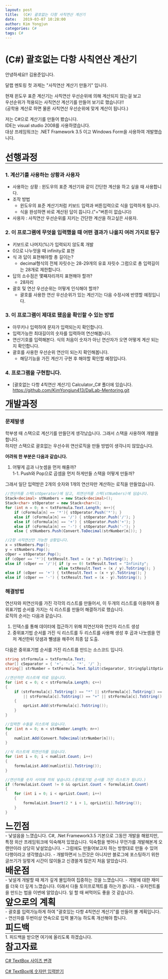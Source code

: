 ```yaml
---
layout: post
title:  (C#) 괄호없는 다항 사칙연산 계산기
date:   2019-03-07 10:28:00
author: Kim Yongjun
categories: C#
tags: C#
---
```


# (C#) 괄호없는 다항 사칙연산 계산기

안녕하세요!! 김용준입니다.

달랩 멘토링 첫 과제는 "사칙연산 계산기 만들기" 입니다.  

현재 윈도우 표준 계산기는 사칙연산 우선순위에 의해 계산되지 않는걸 보고   
우선순위가 적용되는 사칙연산 계산기를 만들어 보기로 했습니다!!  
(공학용 계산로 하면 물론 사칙연산 우선순위에 맞게 계산이 됩니다.)


저는 C#으로 계산기를 만들어 봤습니다.  
IDE는 visual studio 2008를 사용하였습니다.  
대상 프레임워크는 .NET Framework 3.5 이고 Windows Form을 사용하여 개발했습니다.
<br><br>

<h1 style="margin:0px;"> 선행과정 </h1>
<hr style="height:1px; margin:0px;">


### 1. 계산기를 사용하는 상황과 사용자
- 사용하는 상황 : 윈도우의 표준 계산기와 같이 간단한 계산을 하고 싶을 때 사용합니다.
- 조작 방법
  - 윈도우의 표준 계산기처럼 키보드 입력과 버튼입력으로 식을 입력하게 됩니다.
  - 식을 완성하면 바로 계산된 답이 뜹니다.("="버튼이 없습니다)
- 사용자 : 사칙연산 우선순위를 지키는 간단한 계산을 하고싶은 사용자.

### 2. 이 프로그램에 무엇을 입력했을 때 어떤 결과가 나올지 여러 가지로 탐구
- 키보드로 나머지(%)가 입력되지 않도록 개발
- 0으로 나누엇을 때 infinity로 표현
- 식 과 답이 표현해야할 총 길이는?
  - decimal형식의 전체 자릿수는 28-29개의 유효 자릿수 그럼으로 총 입력길이는 28개로 제한합니다.
- 답의 소수점은 몇쨰자리까지 표현해야 할까?
  - 28자리
- 괄호 및 연산 우선순위는 어떻게 인식해야 할까?
  - 괄호를 사용한 연산 우선순위가 있는 계산기는 다음 수정시에 반영할 예정입니다.

### 3. 이 프로그램이 제대로 됐음을 확인할 수 있는 방법
- 아무키나 입력하여 문자가 입력되는지 확인합니다.
- 입력가능한 최대길이의 숫자를 입력하여 연산해봅니다.
- 연산기호를 입력해본다. 식의 처음이 숫자가 아닌 연산자가 오면 어떻게 계산 되는지 확인합니다.
- 괄호를 사용한 우선순위 연산이 되는지 확인해봅니다.
  - 해당기능을 가진 계산기 구현 후 해야할 확인할 예정입니다.

### 4. 프로그램을 구현합니다.
- [괄호없는 다항 4칙연산 계산기] Calculator_C# 폴더에 있습니다.<br>
https://github.com/KimYongjun413/DalLab-Mentoring.git

<h1 style="margin:0px;"> 개발과정 </h1>
<hr style="height:1px; margin:0px;">

### 문제발생
학부생 때 스택으로 계산기를 만들던게 생각났습니다. 그래서 스택을 사용하여 개발을 합니다.  
하지만 스택으로 괄호없는 우선수위 연산로직을 만들 방법이 생각나지 않았습니다.

<b>어려워 한 부분은 다음과 같습니다.</b>  
1. 어떻게 곱과 나눗셈을 먼저 해줄까?  
 1-1. Push와 Pop으로 곱셈을 먼저 하게만들 스택을 어떻게 만들까? 

그래서 일단 입력받은 2개의 숫자와 1개의 연산자만 계산하는 로직을 만들었습니다.

```C#
//연산자를 스택(stOperator)에 담고, 피연산자를 스택(stNumbers)에 담습니다.
Stack<decimal> stNumbers = new Stack<decimal>();
Stack<char> stOperator = new Stack<char>();
for (int n = 0; n < txtFormula.Text.Length; n++){
    if (cFormula[n] == '*'){ stOperator.Push('*'); }
    else if (cFormula[n] == '/') { stOperator.Push('/'); }
    else if (cFormula[n] == '+') { stOperator.Push('+'); }
    else if (cFormula[n] == '-') { stOperator.Push('-'); }   
    else { stNumbers.Push(Convert.ToDecimal(strNumber[n])); }

//2항 사칙연산만 가능한 상황입니다.
x = stNumbers.Pop();
y = stNumbers.Pop();
cOper = stOperator.Pop();
if (cOper == '*'){ txtResult.Text = (x * y).ToString(); }
else if (cOper == '/'){ if (y == 0) txtResult.Text = "Infinity";
                        else txtResult.Text = (x / y).ToString(); }
else if (cOper == '+') { txtResult.Text = (x + y).ToString(); }
else if (cOper == '-') { txtResult.Text = (x - y).ToString(); }
```


### 해결방법
연산자와 피연산자를 가진 각각의 리스트를 만들어서, 
이 두개의 리스트를 이용하여 중위표기법 순서를 가지는 식 리스트를 만들어 해결하기로 했습니다.  
로직의 순서는 다음과 같습니다.
1. 인덱스를 통해 데이터에 접근하기 위해 피연산자와 연산자 리스트 생성
2. 중위표기법 순서를 가진 식 리스트를 두 리스트를 사용해 생성 후
곱과 나눗셈을 먼저 계산한뒤 덧샘과 뺄샘을 해주어 최종 답 도출.

다음은 중위표기법 순서를 가진 리스트를 만드는 소스코드 입니다.
```C#
string strFormula = txtFormula.Text;
char[] cSeparator = { '+', '-', '*', '/' };
string[] strNumber = txtFormula.Text.Split(cSeparator, StringSplitOptions.RemoveEmptyEntries);

//연산자만 리스트에 따로 담습니다.
for (int c = 0; c < strFormula.Length; c++)
{
    if (strFormula[c].ToString() == "*" || strFormula[c].ToString() == "/"
        || strFormula[c].ToString() == "+" || strFormula[c].ToString() == "-")
    {
        oprList.Add(strFormula[c].ToString());
    }
}

//입력한 수들을 리스트에 담습니다.
for (int n = 0; n < strNumber.Length; n++)
{
    numlist.Add(Convert.ToDecimal(strNumber[n]));
}                       

//식 리스트에 피연산자를 담습니다.
for (int i = 0; i < numlist.Count; i++)
{
    formulaList.Add(numlist[i].ToString());
}

//연산자를 숫자 사이에 끼워 넣습니다.(중위표기법 순서를 가진 리스트가 됩니다.)
if (formulaList.Count != 0 && oprList.Count < formulaList.Count)
{
    for (int i = 0; i < oprList.Count; i++)
    {
        formulaList.Insert(2 * i + 1, oprList[i].ToString());
    }
}
```


<h1 style="margin:0px;"> 느낀점 </h1>
<hr style="height:1px; margin:0px;">
- 낯설음을 느꼈습니다.
C#, .Net Framework3.5 기본으로 그동안 개발을 해왔지만, 특정 외산 프레임워크에 익숙해저 있었습니다.
익숙함을 벗어나 무언가를 개발해본게 오랜만이라 상당히 낯설었습니다.
- 그럼에도 만들어보고자 하는 방향대로 만들 수 있어 다행이라고 생각했습니다.
- 개발하면서 느낀것은 아니지만 블로그에 포스팅하기 위한 글쓰기가 일렇게 시간이 많이들고 신경쓸게 많은지 처음 알았습니다.

<h1 style="margin:0px;"> 배운점 </h1>
<hr style="height:1px; margin:0px;">
- 낯설게 개발할 때 제가 깊게 몰입하여 집중하는 것을 느꼈습니다.
- 개발에 대한 재미를 더욱 더 깊게 느꼈습니다. 이래서 다들 토이프로젝트를 하는가 봅니다.
- 유저컨트롤을 만드는 법을 이번에 알았습니다. 일 할 때 써먹어도 좋을 것 같습니다.

<h1 style="margin:0px;"> 앞으로의 계획 </h1>
<hr style="height:1px; margin:0px;">
- 괄호를 입력가능하게 하여 "괄호있는 다항 4칙연산 계산기"를 만들어 볼 계획입니다.
- 연산자를 두번이상 연속으로 입력 불가능 하도록 개선해야 합니다.

<h1 style="margin:0px;"> 피드백 </h1>
<hr style="height:1px; margin:0px;">
1. 피드백을 받으면 여기에 올리도록 하겠습니다.

<h1 style="margin:0px;"> 참고자료 </h1>
<hr style="height:1px; margin:0px;">

[C# TextBox 사이즈 변경](https://www.dazzii.com/c-textbox-%EC%82%AC%EC%9D%B4%EC%A6%88-%EB%B3%80%EA%B2%BD/ "")

[C# TextBox에 숫자만 입력받기](https://terrorjang.tistory.com/39 "C# TextBox에 숫자만 입력받기")
